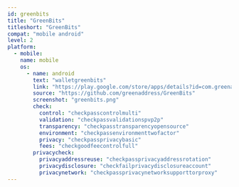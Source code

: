 ```yaml
---
id: greenbits
title: "GreenBits"
titleshort: "GreenBits"
compat: "mobile android"
level: 2
platform:
  - mobile:
    name: mobile
    os:
      - name: android
        text: "walletgreenbits"
        link: "https://play.google.com/store/apps/details?id=com.greenaddress.greenbits_android_wallet"
        source: "https://github.com/greenaddress/GreenBits"
        screenshot: "greenbits.png"
        check:
          control: "checkpasscontrolmulti"
          validation: "checkpassvalidationspvp2p"
          transparency: "checkpasstransparencyopensource"
          environment: "checkpassenvironmenttwofactor"
          privacy: "checkpassprivacybasic"
          fees: "checkgoodfeecontrolfull"
        privacycheck:
          privacyaddressreuse: "checkpassprivacyaddressrotation"
          privacydisclosure: "checkfailprivacydisclosureaccount"
          privacynetwork: "checkpassprivacynetworksupporttorproxy"
---
```

